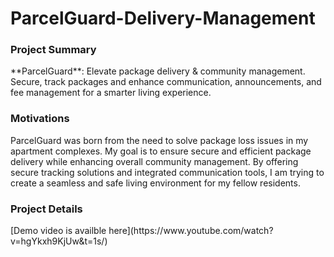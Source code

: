 # ParcelGuard-Delivery-Management
<h3 align="left">Project Summary</h3>
**ParcelGuard**: Elevate package delivery &amp; community management. Secure, track packages and enhance communication, announcements, and fee management for a smarter living experience.

<h3 align="left">Motivations</h3>
ParcelGuard was born from the need to solve package loss issues in my apartment complexes. My goal is to ensure secure and efficient package delivery while enhancing overall community management. By offering secure tracking solutions and integrated communication tools, I am trying to create a seamless and safe living environment for my fellow residents.

<h3 align="left">Project Details</h3>
[Demo video is availble here](https://www.youtube.com/watch?v=hgYkxh9KjUw&t=1s/)
